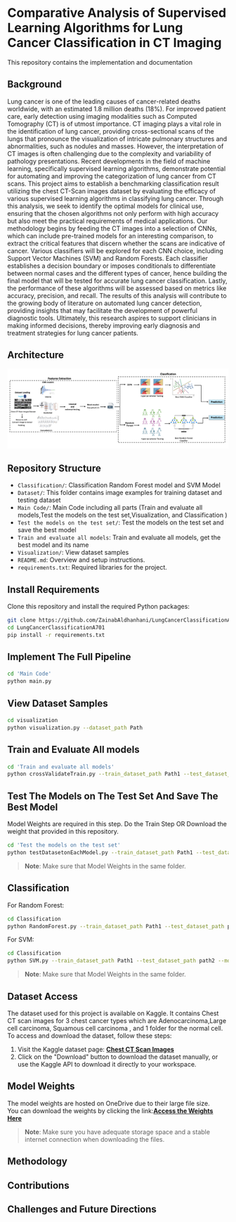 # Comparative Analysis of Supervised Learning Algorithms for Lung Cancer Classification in CT Imaging
This repository contains the implementation and documentation

## Background
Lung cancer is one of the leading causes of cancer-related deaths worldwide, with an estimated
1.8 million deaths (18%). For improved patient care, early detection using imaging modalities
such as Computed Tomography (CT) is of utmost importance. CT imaging plays a vital role
in the identification of lung cancer, providing cross-sectional scans of the lungs that pronounce
the visualization of intricate pulmonary structures and abnormalities, such as nodules and masses.
However, the interpretation of CT images is often challenging due to the complexity and variability of
pathology presentations. Recent developments in the field of machine learning, specifically supervised
learning algorithms, demonstrate potential for automating and improving the categorization of lung
cancer from CT scans.
This project aims to establish a benchmarking classification result utilizing the chest CT-Scan images
dataset by evaluating the efficacy of various supervised learning algorithms in classifying lung cancer.
Through this analysis, we seek to identify the optimal models for clinical use, ensuring that the
chosen algorithms not only perform with high accuracy but also meet the practical requirements of
medical applications.
Our methodology begins by feeding the CT images into a selection of CNNs, which can include
pre-trained models for an interesting comparison, to extract the critical features that discern whether
the scans are indicative of cancer. Various classifiers will be explored for each CNN choice, including
Support Vector Machines (SVM) and Random Forests. Each classifier establishes a decision boundary
or imposes conditionals to differentiate between normal cases and the different types of cancer, hence
building the final model that will be tested for accurate lung cancer classification. Lastly, the
performance of these algorithms will be assessed based on metrics like accuracy, precision, and recall.
The results of this analysis will contribute to the growing body of literature on automated lung
cancer detection, providing insights that may facilitate the development of powerful diagnostic
tools. Ultimately, this research aspires to support clinicians in making informed decisions, thereby
improving early diagnosis and treatment strategies for lung cancer patients.
## Architecture
![Diagram](Figures/Diagram.png "Diagram")

## Repository Structure

- `Classification/`: Classification Random Forest model and SVM Model
- `Dataset/`: This folder contains image examples for training dataset and testing dataset
- `Main Code/`: Main Code including all parts (Train and evaluate all models,Test the models on the test set,Visualization, and Classification )
- `Test the models on the test set/`: Test the models on the test set and save the best model
- `Train and evaluate all models`: Train and evaluate all models, get the best model and its name
- `Visualization/`: View dataset samples
- `README.md`: Overview and setup instructions.
- `requirements.txt`: Required libraries for the project.


## Install Requirements
Clone this repository and install the required Python packages:

```bash
git clone https://github.com/ZainabAldhanhani/LungCancerClassificationA701.git
cd LungCancerClassificationA701
pip install -r requirements.txt
```
## Implement The Full Pipeline  
```bash
cd 'Main Code'
python main.py 
```
## View Dataset Samples
```bash
cd visualization
python visualization.py --dataset_path Path
```
## Train and Evaluate All models
```bash
cd 'Train and evaluate all models'
python crossValidateTrain.py --train_dataset_path Path1 --test_dataset_path path2
```
## Test The Models on The Test Set And Save The Best Model
Model Weights are required in this step. Do the Train Step OR Download the weight that provided in this repository. 
```bash
cd 'Test the models on the test set'
python testDatasetonEachModel.py --train_dataset_path Path1 --test_dataset_path path2
```
> **Note**: Make sure that Model Weights in the same folder.

## Classification
For Random Forest: 
```bash
cd Classification
python RandomForest.py --train_dataset_path Path1 --test_dataset_path path2 --model_name model_name
```
For SVM: 
```bash
cd Classification
python SVM.py --train_dataset_path Path1 --test_dataset_path path2 --model_name model_name
```
> **Note**: Make sure that Model Weights in the same folder.
## Dataset Access

The dataset used for this project is available on Kaggle. It contains Chest CT scan images for  3 chest cancer types which are Adenocarcinoma,Large cell carcinoma, Squamous cell carcinoma , and 1 folder for the normal cell.
To access and download the dataset, follow these steps:

1. Visit the Kaggle dataset page: **[Chest CT Scan Images](https://www.kaggle.com/datasets/mohamedhanyyy/chest-ctscan-images)**
2. Click on the "Download" button to download the dataset manually, or use the Kaggle API to download it directly to your workspace.


## Model Weights

The model weights are hosted on OneDrive due to their large file size.  
You can download the weights by clicking the link:**[Access the Weights Here](https://mbzuaiac-my.sharepoint.com/:f:/g/personal/zainab_aldhanhani_mbzuai_ac_ae/EtPDUCWLWddDkByjxYZjfxEBpC48W00Wf9uM7ZPSXlO7qw?e=3M92mh)**

> **Note**: Make sure you have adequate storage space and a stable internet connection when downloading the files.

## Methodology

## Contributions

## Challenges and Future Directions
